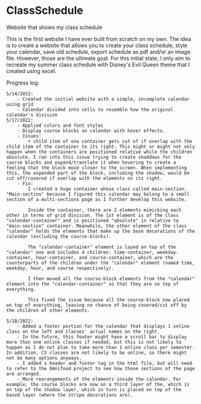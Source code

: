 # ClassSchedule

Website that shows my class schedule

This is the first website I have ever built from scratch on my own. The idea is to create a website that allows you to create your class schedule, style your calendar, save old schedule, export schedule as pdf and/or an image file. However, those are the ultimate goal. For this initial state, I only aim to recreate my summer class schedule with Disney's Evil Queen theme that I created using excel.

Progress log:

    5/14/2022:
        - Created the initial website with a simple, incomplete calendar using grid
        - Calendar divided into cells to resemble how the original calendar's division
    5/17/2022:
        - Applied colors and font styles
        - Display course blocks on calendar with hover effects.
        - Issues:
            + child item of one container gets cut of if overlap with the child item of the container to its right. This might or might not only happen when the containers are positioned relative while the children absolute. I ran into this issue trying to create shaddows for the course blocks and expand/translate it when hovering to create a feeling that the block move closer to the screen. When implementing this, the expanded part of the block, including the shadow, would be cut off/covered if overlap with the elements on its right.
        - Fix:
            I created a huge container whose class called main-section. "Main-section" because I figured this calendar may belong to a small section of a multi-sections page as I further develop this website.

            Inside the container, there are 2 elements mimicking each other in terms of grid division. The 1st element is of the class "calendar-container" and is positioned "absolute" in relative to "main-section" container. Meanwhile, the other element of the class "calendar" holds the elements that make up the base decorations of the calendar (excluding the course-blocks).

            The "calendar-container" element is layed on top of the "calendar" one and includes 4 children: time-container, weekday-container, hour-container, and course-container, which are the counterparts of the children under the "calendar" element (named time, weekday, hour, and course respectively).

            I then moved all the course-block elements from the "calendar" element into the "calendar-container" so that they are on top of everything.

            This fixed the issue because all the course-block now placed on top of everything, leaving no chance of being covered/cut off by the children of other elements.

    5/18/2022:
        - Added a footer portion for the calendar that displays 1 online class on the left and classes' actual names on the right.
        - In the future, this footer might have a scroll bar to display more than one online classes if needed, but this is not likely to happen as I do not plan to take more than 1 online class per semester. In addition, CS classes are not likely to be online, so there might not be many options anyways.
        - I added a header and footer tag in the html file, but will need to refer to the Omnifood project to see how those sections of the page are arranged.
        - More rearangements of the elements inside the calendar. For example, the course blocks are now on a third layer of the, which is on top of the shadow layer, which in turn is placed on top of the based layer (where the stripe decorations are).
